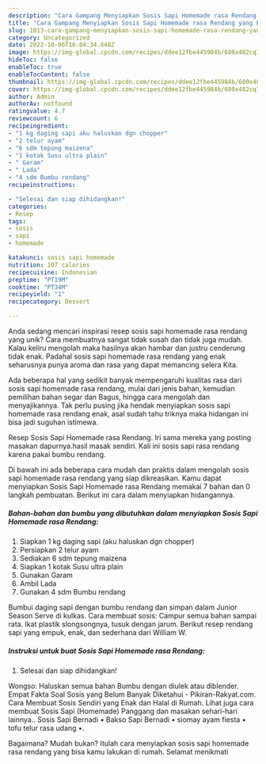 ```yaml
---
description: "Cara Gampang Menyiapkan Sosis Sapi Homemade rasa Rendang yang Enak"
title: "Cara Gampang Menyiapkan Sosis Sapi Homemade rasa Rendang yang Enak"
slug: 1013-cara-gampang-menyiapkan-sosis-sapi-homemade-rasa-rendang-yang-enak
category: Uncategorized
date: 2022-10-06T16:04:34.648Z
image: https://img-global.cpcdn.com/recipes/ddee12fbe445984b/680x482cq70/sosis-sapi-homemade-rasa-rendang-foto-resep-utama.jpg
hideToc: false
enableToc: true
enableTocContent: false
thumbnail: https://img-global.cpcdn.com/recipes/ddee12fbe445984b/680x482cq70/sosis-sapi-homemade-rasa-rendang-foto-resep-utama.jpg
cover: https://img-global.cpcdn.com/recipes/ddee12fbe445984b/680x482cq70/sosis-sapi-homemade-rasa-rendang-foto-resep-utama.jpg
author: Admin
authorAv: notfound
ratingvalue: 4.7
reviewcount: 6
recipeingredient:
- "1 kg daging sapi aku haluskan dgn chopper"
- "2 telur ayam"
- "6 sdm tepung maizena"
- "1 kotak Susu ultra plain"
- " Garam"
- " Lada"
- "4 sdm Bumbu rendang"
recipeinstructions:

- "Selesai dan siap dihidangkan!"
categories:
- Resep
tags:
- sosis
- sapi
- homemade

katakunci: sosis sapi homemade 
nutrition: 107 calories
recipecuisine: Indonesian
preptime: "PT19M"
cooktime: "PT34M"
recipeyield: "1"
recipecategory: Dessert

---
```





Anda sedang mencari inspirasi resep sosis sapi homemade rasa rendang yang unik? Cara membuatnya sangat tidak susah dan tidak juga mudah. Kalau keliru mengolah maka hasilnya akan hambar dan justru cenderung tidak enak. Padahal sosis sapi homemade rasa rendang yang enak seharusnya punya aroma dan rasa yang dapat memancing selera Kita.





Ada beberapa hal yang sedikit banyak mempengaruhi kualitas rasa dari sosis sapi homemade rasa rendang, mulai dari jenis bahan, kemudian pemilihan bahan segar dan Bagus, hingga cara mengolah dan menyajikannya. Tak perlu pusing jika hendak menyiapkan sosis sapi homemade rasa rendang enak,      asal sudah tahu triknya maka hidangan ini bisa jadi suguhan istimewa.














Resep Sosis Sapi Homemade rasa Rendang. Iri sama mereka yang posting masakan dapurnya.hasil masak sendiri. Kali ini sosis sapi rasa rendang karena pakai bumbu rendang.






Di bawah ini ada beberapa cara mudah dan praktis dalam mengolah sosis sapi homemade rasa rendang yang siap dikreasikan. Kamu dapat menyiapkan Sosis Sapi Homemade rasa Rendang memakai 7 bahan dan 0 langkah pembuatan. Berikut ini cara dalam menyiapkan hidangannya.

<!--inarticleads1-->

##### Bahan-bahan dan bumbu yang dibutuhkan dalam menyiapkan Sosis Sapi Homemade rasa Rendang:

1. Siapkan 1 kg daging sapi (aku haluskan dgn chopper)
1. Persiapkan 2 telur ayam
1. Sediakan 6 sdm tepung maizena
1. Siapkan 1 kotak Susu ultra plain
1. Gunakan  Garam
1. Ambil  Lada
1. Gunakan 4 sdm Bumbu rendang


Bumbui daging sapi dengan bumbu rendang dan simpan dalam Junior Season Serve di kulkas. Cara membuat sosis: Campur semua bahan sampai rata. Ikat plastik slongsongnya, tusuk dengan jarum. Berikut resep rendang sapi yang empuk, enak, dan sederhana dari William W. 

<!--inarticleads2-->

##### Instruksi untuk buat Sosis Sapi Homemade rasa Rendang:


1. Selesai dan siap dihidangkan!

Wongso: Haluskan semua bahan Bumbu dengan diulek atau diblender. Empat Fakta Soal Sosis yang Belum Banyak Diketahui - Pikiran-Rakyat.com. Cara Membuat Sosis Sendiri yang Enak dan Halal di Rumah. Lihat juga cara membuat Sosis Sapi (Homemade) Panggang dan masakan sehari-hari lainnya.. Sosis Sapi Bernadi • Bakso Sapi Bernadi • siomay ayam fiesta • tofu telur rasa udang •. 

Bagaimana? Mudah bukan? Itulah cara menyiapkan sosis sapi homemade rasa rendang yang bisa kamu lakukan di rumah. Selamat menikmati
